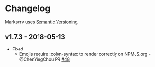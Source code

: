 # Changelog

Markserv uses [Semantic Versioning](http://semver.org/).

## v1.7.3 - 2018-05-13

- Fixed
	+ Emojis require \:colon-syntax\: to render correctly on NPMJS.org - @ChenYingChou PR [#48](https://github.com/F1LT3R/markserv/pull/48/files)